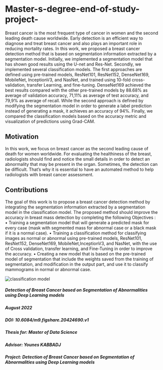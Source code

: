 # Master-s-degree-end-of-study-project-

Breast cancer is the most frequent type of cancer in women and the second leading death cause worldwide. Early detection is an efficient way to diagnose and treat
breast cancer and also plays an important role in reducing mortality rates. In this
work, we proposed a breast cancer detection method that is based on segmentation information extracted by a segmentation model. Initially, we implemented a
segmentation model that has shown good results using the U-net and Res-Net. Secondly, we implemented several classification models. The first approaches are defined using pre-trained models, ResNet101, ResNet152, DenseNet169, MobileNet,
InceptionV3, and NasNet, and trained using 10-fold cross-validation, transfer Learning, and fine-tuning. DenseNet169 achieved the best results compared with the other
pre-trained models by 88.68% as average of validation accuracy, 71,11% as average
of test accuracy, and 79,9% as average of recall. While the second approach is defined by modifying the segmentation model in order to generate a label prediction
instead of generating a mask, it achieves an accuracy of 94%. Finally, we compared
the classification models based on the accuracy metric and visualization of predictions using Grad-CAM.

## Motivation
In this work, we focus on breast cancer as the second leading cause of death
for women worldwide. For evaluating the healthiness of the breast, radiologists
should find and notice the small details in order to detect an abnormality that may
be present in the organ. Sometimes, the detection can be difficult. That’s why it
is essential to have an automated method to help radiologists with breast cancer
assessment.

## Contributions
The goal of this work is to propose a breast cancer detection method by integrating the segmentation information extracted by a segmentation model in the classification model. The proposed method should improve the accuracy in breast mass
detection by completing the following Objectives :
• Training a segmentation model that will generate a predicted mask for every
case (mask with segmented mass for abnormal case or a black mask if it is a
normal case).
• Training a classification method for classifying images as normal or abnormal
using pre-trained models, ResNet101, ResNet152, DenseNet169, MobileNet,InceptionV3, and NasNet, with the use of Cross validation, transfer learning,
and Fine-Tuning in order to improve the accuracy.
• Creating a new model that is based on the pre-trained model of segmentation
that include the weights saved from the training of segmentation, and modification in the output part, and use it to classify mammograms in normal or
abnormal case.

![classification model](https://user-images.githubusercontent.com/66222519/199695058-1da03b9c-12b9-4b34-a461-444c90e1649e.png)

##### Detection of Breast Cancer based on Segmentation of Abnormalities using Deep Learning models
##### August 2022
##### DOI: 10.6084/m9.figshare.20424690.v1
##### Thesis for: Master of Data Science
##### Advisor: Younes KABBADJ
##### Project: Detection of Breast Cancer based on Segmentation of Abnormalities using Deep Learning models
